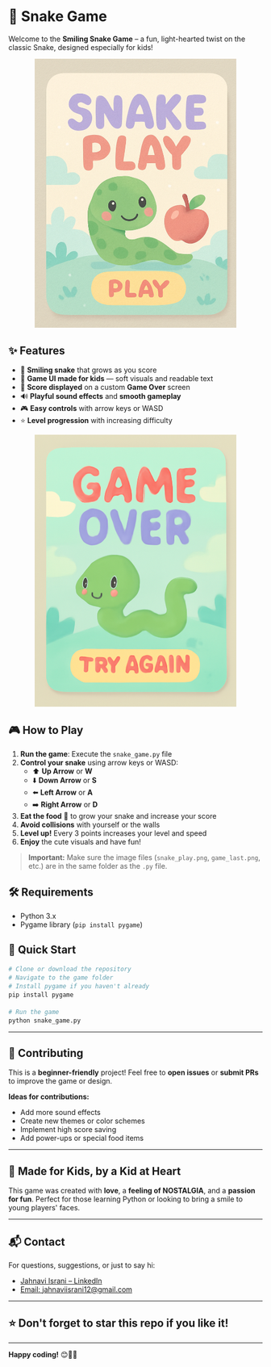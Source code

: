# 🐍 Snake Game

Welcome to the **Smiling Snake Game** – a fun, light-hearted twist on the classic Snake, designed especially for kids!

<div align="center">
<img src="snake_play.png" alt="Snake Gameplay" width="400">
</div>

## ✨ Features

- 🐍 **Smiling snake** that grows as you score
- 🎨 **Game UI made for kids** — soft visuals and readable text
- 🏁 **Score displayed** on a custom **Game Over** screen
- 🔊 **Playful sound effects** and **smooth gameplay**
- 🎮 **Easy controls** with arrow keys or WASD
- ⭐ **Level progression** with increasing difficulty

<div align="center">
<img src="game_last.png" alt="Game Over Screen" width="400">
</div>

## 🎮 How to Play

1. **Run the game**: Execute the `snake_game.py` file
2. **Control your snake** using arrow keys or WASD:
   - ⬆️ **Up Arrow** or **W**
   - ⬇️ **Down Arrow** or **S**
   - ⬅️ **Left Arrow** or **A**
   - ➡️ **Right Arrow** or **D**
3. **Eat the food** 🍎 to grow your snake and increase your score
4. **Avoid collisions** with yourself or the walls
5. **Level up!** Every 3 points increases your level and speed
6. **Enjoy** the cute visuals and have fun!

> **Important:** Make sure the image files (`snake_play.png`, `game_last.png`, etc.) are in the same folder as the `.py` file.

## 🛠️ Requirements

- Python 3.x
- Pygame library (`pip install pygame`)

## 🚀 Quick Start

```bash
# Clone or download the repository
# Navigate to the game folder
# Install pygame if you haven't already
pip install pygame

# Run the game
python snake_game.py
```

---

## 🤝 Contributing

This is a **beginner-friendly** project!
Feel free to **open issues** or **submit PRs** to improve the game or design.

**Ideas for contributions:**
- Add more sound effects
- Create new themes or color schemes
- Implement high score saving
- Add power-ups or special food items

---

## 🧒 Made for Kids, by a Kid at Heart

This game was created with **love**, a **feeling of NOSTALGIA**, and a **passion for fun**.
Perfect for those learning Python or looking to bring a smile to young players' faces.

---

## 📬 Contact

For questions, suggestions, or just to say hi:

- [Jahnavi Israni – LinkedIn](https://www.linkedin.com/in/jahnaviisrani/)
- [Email: jahnaviisrani12@gmail.com](mailto:jahnaviisrani12@gmail.com)

---

## ⭐ Don't forget to star this repo if you like it!

---

**Happy coding!** 😊🐍✨